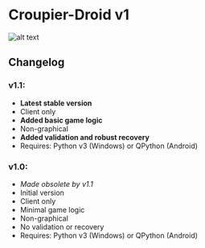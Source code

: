 # Croupier-Droid v1

![alt text](http://img1.starwars-holonet.com/holonet/dictionnaire/photos/droid_rh7.jpg)

## Changelog
### v1.1:
+ **Latest stable version**
+ Client only
+ **Added basic game logic**
+ Non-graphical
+ **Added validation and robust recovery**
+ Requires: Python v3 (Windows) or QPython (Android)

### v1.0:
+ *Made obsolete by v1.1*
+ Initial version
+ Client only
+ Minimal game logic
+ Non-graphical
+ No validation or recovery
+ Requires: Python v3 (Windows) or QPython (Android)
